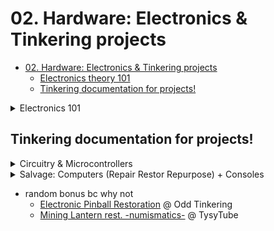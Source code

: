 # 02. Hardware: Electronics & Tinkering projects


- [02. Hardware: Electronics & Tinkering projects](#02-hardware-electronics--tinkering-projects)
  - [Electronics theory 101](#electronics-theory-101)
  - [Tinkering documentation for projects!](#tinkering-documentation-for-projects)

<details>
<summary>  Electronics 101 </summary>

## Electronics theory 101

- Electricity & Electronics 101
    - Electronic Engineering ~ [Electronic Engineers 2022](https://youtu.be/CGD8qeizblc)
    - [Electronic components](https://youtu.be/6Maq5IyHSuc) @ bigclivedotcom
    - [How to Use a Breadboard](https://youtu.be/6WReFkfrUIk)

- Computers & Components 
- -gen-
    - [From Transistors to Tetris P.1](https://youtu.be/6caLyckwo7U)
    - [How are Microchips made?](https://youtu.be/bor0qLifjz4) <!-- | Linus in Israel-->
- Graphics -all
    - Custom video card ~ [Building a DIY video card](https://youtu.be/l7rce6IQDWs) @ Ben Eater
- HDMI
    - [HDMI vs MHL](https://lifewire.com/mhl-in-home-theater-1846852)
- Power Supply
    - ... ~ [Probably the most used component nobody knows of! TL431 Guide!](https://youtu.be/isutYMU2HHU) @ Great Scott!
    - Alt Power Supplies ~ [Free Energy Devices Build and Science](https://youtu.be/15V0gUXUPko) @ ElectroBOOM



</details>

## Tinkering documentation for projects!

<details>
<summary> Circuitry & Microcontrollers </summary>

- Circuitry
    - Full DIY ~ [17 DIY inventions](https://youtu.be/twKkQaORKS4)
    - w/ Arduino... ~ [Turning a car into a COMPUTER MOUSE](https://youtu.be/M2xqMZ6b85w) @ William Osman

- Raspberry Pi
    - Regarding RPi4 8GB ~ [Choosing the right Raspberry Pi for you!](https://youtu.be/YAs1qdgiqPc) @ Android Authority
    - RPico
        - 101s ~ [Pico Prototyping - Building a "Pico Uno"](https://youtu.be/jwIOxOzee0U) @ DroneBot Workshop
        - MicroPython 00 ~ [Raspberry Pi PICO | Starting with MicroPython + Examples](https://youtu.be/zlKJ5hvfs6s) @ Electronoobs
        - Bad USB ~ [Bad USBs are SCARY!! (build one with a Raspberry Pi Pico for $8)](https://youtu.be/e_f9p-_JWZw) @ Network Chuck

</details>

<details>
<summary> Salvage: Computers (Repair Restor Repurpose) + Consoles </summary>

- *Salvage* gen
    - **GL76** ~ [MSI-GL76 Dissassembly](https://youtu.be/DF4HVW6Y_Fk)
    - Laptops -gen-
      - Clean ~ [How to Clean a Laptop](https://youtu.be/bypESzEtZr4)
      - Motherboard ~ [Laptop Motherboard -Diagnose,Repair-](https://youtu.be/GCLflqmne6k)
      - Fix ~ [FREE BROKEN Laptop - But Can I Fix It? Acer Nitro 5 No Power](https://youtu.be/C4S6QL4keOQ) @ Tronics Fix
      - Repurpose ~ [Repurpose your old dead Laptop](https://youtu.be/WLP_L7Mgz6M)
    - HDDs ~ [Fix your Hard Drive](https://youtu.be/zAMjdrUf9V4)

</details>

- random bonus bc why not
    - [Electronic Pinball Restoration](https://youtu.be/jh9dNaRqEpg) @ Odd Tinkering
    - [Mining Lantern rest. -numismatics-](https://youtu.be/hqc0pQ7DV4I) @ TysyTube

